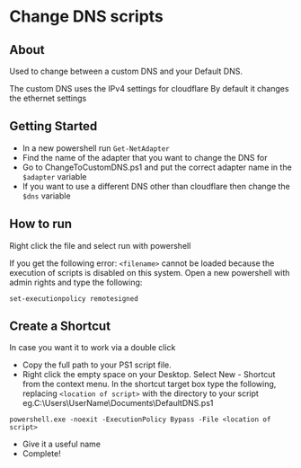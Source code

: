 # Change DNS scripts

## About

Used to change between a custom DNS and your Default DNS.

The custom DNS uses the IPv4 settings for cloudflare
By default it changes the ethernet settings

## Getting Started

- In a new powershell run `Get-NetAdapter`
- Find the name of the adapter that you want to change the DNS for
- Go to ChangeToCustomDNS.ps1 and put the correct adapter name in the `$adapter` variable
- If you want to use a different DNS other than cloudflare then change the `$dns` variable

## How to run

Right click the file and select run with powershell

If you get the following error: `<filename>` cannot be loaded because the execution of scripts is disabled on this system.
Open a new powershell with admin rights and type the following:

```
set-executionpolicy remotesigned
```

## Create a Shortcut

In case you want it to work via a double click

- Copy the full path to your PS1 script file.
- Right click the empty space on your Desktop. Select New - Shortcut from the context menu.
  In the shortcut target box type the following, replacing `<location of script>` with the directory to your script eg.C:\Users\UserName\Documents\DefaultDNS.ps1

```
powershell.exe -noexit -ExecutionPolicy Bypass -File <location of script>
```

- Give it a useful name
- Complete!
